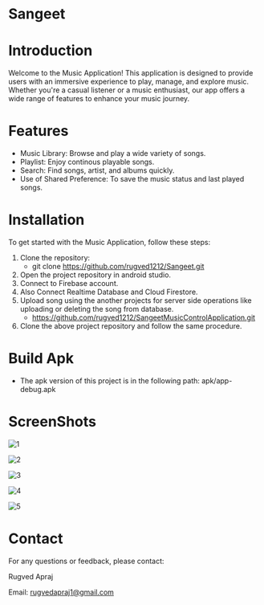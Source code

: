 # Sangeet

# Introduction
 Welcome to the Music Application! This application is designed to provide users with an immersive experience to play, manage, and explore music. Whether you're a casual listener or a music enthusiast, our app offers a wide range of features to enhance your music journey.

# Features
 - Music Library: Browse and play a wide variety of songs.
 - Playlist: Enjoy continous playable songs.
 - Search: Find songs, artist, and albums quickly.
 - Use of Shared Preference: To save the music status and last played songs.

# Installation
 To get started with the Music Application, follow these steps:
 1. Clone the repository:
    - git clone https://github.com/rugved1212/Sangeet.git
 3. Open the project repository in android studio.
 4. Connect to Firebase account.
 5. Also Connect Realtime Database and Cloud Firestore.
 6. Upload song using the another projects for server side operations like uploading or deleting the song from database.
    - https://github.com/rugved1212/SangeetMusicControlApplication.git
 7. Clone the above project repository and follow the same procedure.

# Build Apk
 - The apk version of this project is in the following path: apk/app-debug.apk


# ScreenShots
 ![1](https://github.com/user-attachments/assets/bc8f29fc-f05c-4ecc-a73b-eb0d66285e6c)

 
 ![2](https://github.com/user-attachments/assets/4d42fe8d-d90b-4fc2-a5e4-e54d285fd3fe)

 
 ![3](https://github.com/user-attachments/assets/92d41e0d-c25e-46ee-b2f9-5b2b2cf26494)

 
 ![4](https://github.com/user-attachments/assets/a48383eb-0393-4765-b2c9-3a2fd40cdd69)

 
 ![5](https://github.com/user-attachments/assets/8074210f-c218-4939-9383-706d801e1dc8)

# Contact
 For any questions or feedback, please contact:
 
 Rugved Apraj
 
 Email: rugvedapraj1@gmail.com
